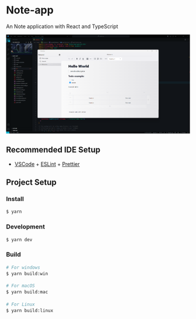 # Note-app

An Note application with React and TypeScript

<div align="center">
  <a href="#"><img src="https://github.com/svyatoslavw/note-app/blob/main/design/1.png" alt="screenshot" /></a><br>
</div>

## Recommended IDE Setup

- [VSCode](https://code.visualstudio.com/) + [ESLint](https://marketplace.visualstudio.com/items?itemName=dbaeumer.vscode-eslint) + [Prettier](https://marketplace.visualstudio.com/items?itemName=esbenp.prettier-vscode)

## Project Setup

### Install

```bash
$ yarn
```

### Development

```bash
$ yarn dev
```

### Build

```bash
# For windows
$ yarn build:win

# For macOS
$ yarn build:mac

# For Linux
$ yarn build:linux
```
